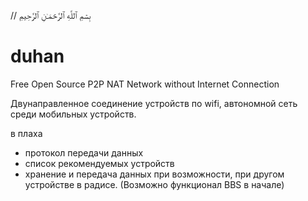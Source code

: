 // بِسۡمِ ٱللَّهِ ٱلرَّحۡمَـٰنِ ٱلرَّحِيمِ‎

# duhan
Free Open Source P2P NAT Network without Internet Connection

Двунаправленное соединение устройств по wifi, автономной сеть среди мобильных устройств.

в плаха
- протокол передачи данных
- список рекомендуемых устройств
- хранение и передача данных при возможности, при другом устройстве в радисе. (Возможно функционал BBS в начале)
